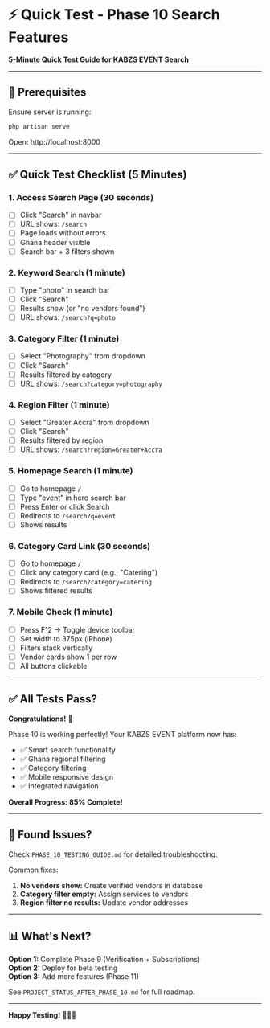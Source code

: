 # ⚡ Quick Test - Phase 10 Search Features

**5-Minute Quick Test Guide for KABZS EVENT Search**

---

## 🚀 Prerequisites

Ensure server is running:
```bash
php artisan serve
```

Open: http://localhost:8000

---

## ✅ Quick Test Checklist (5 Minutes)

### 1. Access Search Page (30 seconds)
- [ ] Click "Search" in navbar
- [ ] URL shows: `/search`
- [ ] Page loads without errors
- [ ] Ghana header visible
- [ ] Search bar + 3 filters shown

### 2. Keyword Search (1 minute)
- [ ] Type "photo" in search bar
- [ ] Click "Search"
- [ ] Results show (or "no vendors found")
- [ ] URL shows: `/search?q=photo`

### 3. Category Filter (1 minute)
- [ ] Select "Photography" from dropdown
- [ ] Click "Search"
- [ ] Results filtered by category
- [ ] URL shows: `/search?category=photography`

### 4. Region Filter (1 minute)
- [ ] Select "Greater Accra" from dropdown
- [ ] Click "Search"
- [ ] Results filtered by region
- [ ] URL shows: `/search?region=Greater+Accra`

### 5. Homepage Search (1 minute)
- [ ] Go to homepage `/`
- [ ] Type "event" in hero search bar
- [ ] Press Enter or click Search
- [ ] Redirects to `/search?q=event`
- [ ] Shows results

### 6. Category Card Link (30 seconds)
- [ ] Go to homepage `/`
- [ ] Click any category card (e.g., "Catering")
- [ ] Redirects to `/search?category=catering`
- [ ] Shows filtered results

### 7. Mobile Check (1 minute)
- [ ] Press F12 → Toggle device toolbar
- [ ] Set width to 375px (iPhone)
- [ ] Filters stack vertically
- [ ] Vendor cards show 1 per row
- [ ] All buttons clickable

---

## ✅ All Tests Pass?

**Congratulations!** 🎉

Phase 10 is working perfectly! Your KABZS EVENT platform now has:
- ✅ Smart search functionality
- ✅ Ghana regional filtering
- ✅ Category filtering
- ✅ Mobile responsive design
- ✅ Integrated navigation

**Overall Progress: 85% Complete!**

---

## 🐛 Found Issues?

Check `PHASE_10_TESTING_GUIDE.md` for detailed troubleshooting.

Common fixes:
1. **No vendors show:** Create verified vendors in database
2. **Category filter empty:** Assign services to vendors
3. **Region filter no results:** Update vendor addresses

---

## 📊 What's Next?

**Option 1:** Complete Phase 9 (Verification + Subscriptions)  
**Option 2:** Deploy for beta testing  
**Option 3:** Add more features (Phase 11)  

See `PROJECT_STATUS_AFTER_PHASE_10.md` for full roadmap.

---

**Happy Testing!** 🧪🇬🇭

